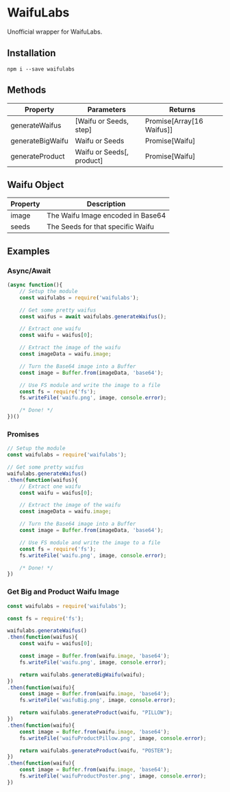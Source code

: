 # WaifuLabs

Unofficial wrapper for WaifuLabs.

## Installation

```
npm i --save waifulabs
```

## Methods
| Property         | Parameters                | Returns                   |
|------------------|---------------------------|---------------------------|
| generateWaifus   | [Waifu or Seeds, step]    | Promise[Array[16 Waifus]] |
| generateBigWaifu | Waifu or Seeds            | Promise[Waifu]            |
| generateProduct  | Waifu or Seeds[, product] | Promise[Waifu]            |

## Waifu Object
| Property | Description                       |
|----------|-----------------------------------|
| image    | The Waifu Image encoded in Base64 |
| seeds    | The Seeds for that specific Waifu |

## Examples

### Async/Await

```js
(async function(){
    // Setup the module
    const waifulabs = require('waifulabs');

    // Get some pretty waifus
    const waifus = await waifulabs.generateWaifus();

    // Extract one waifu
    const waifu = waifus[0];

    // Extract the image of the waifu
    const imageData = waifu.image;

    // Turn the Base64 image into a Buffer
    const image = Buffer.from(imageData, 'base64');

    // Use FS module and write the image to a file
    const fs = require('fs');
    fs.writeFile('waifu.png', image, console.error);

    /* Done! */
})()
```

### Promises

```js
// Setup the module
const waifulabs = require('waifulabs');

// Get some pretty waifus
waifulabs.generateWaifus()
.then(function(waifus){
    // Extract one waifu
    const waifu = waifus[0];

    // Extract the image of the waifu
    const imageData = waifu.image;

    // Turn the Base64 image into a Buffer
    const image = Buffer.from(imageData, 'base64');

    // Use FS module and write the image to a file
    const fs = require('fs');
    fs.writeFile('waifu.png', image, console.error);

    /* Done! */
})
```

### Get Big and Product Waifu Image

```js
const waifulabs = require('waifulabs');

const fs = require('fs');

waifulabs.generateWaifus()
.then(function(waifus){
    const waifu = waifus[0];

    const image = Buffer.from(waifu.image, 'base64');
    fs.writeFile('waifu.png', image, console.error);

    return waifulabs.generateBigWaifu(waifu);
})
.then(function(waifu){
    const image = Buffer.from(waifu.image, 'base64');
    fs.writeFile('waifuBig.png', image, console.error);

    return waifulabs.generateProduct(waifu, "PILLOW");
})
.then(function(waifu){
    const image = Buffer.from(waifu.image, 'base64');
    fs.writeFile('waifuProductPillow.png', image, console.error);

    return waifulabs.generateProduct(waifu, "POSTER");
})
.then(function(waifu){
    const image = Buffer.from(waifu.image, 'base64');
    fs.writeFile('waifuProductPoster.png', image, console.error);
})
```
